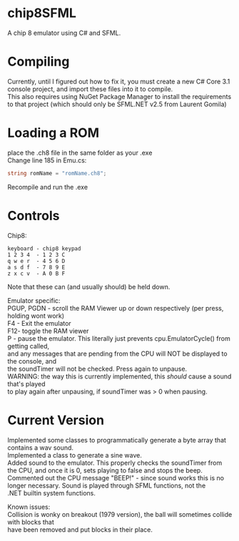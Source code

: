 # chip8SFML
A chip 8 emulator using C# and SFML.

# Compiling
Currently, until I figured out how to fix it, you must create a new C# Core 3.1 console project, and import these files into it to compile.  
This also requires using NuGet Package Manager to install the requirements to that project (which should only be SFML.NET v2.5 from Laurent Gomila)  

# Loading a ROM
place the .ch8 file in the same folder as your .exe  
Change line 185 in Emu.cs:  
```csharp
string romName = "romName.ch8";
```
Recompile and run the .exe

# Controls
Chip8:
```   
keyboard - chip8 keypad  
1 2 3 4  - 1 2 3 C  
q w e r  - 4 5 6 D  
a s d f  - 7 8 9 E  
z x c v  - A 0 B F  
```
Note that these can (and usually should) be held down.


Emulator specific:  
PGUP, PGDN - scroll the RAM Viewer up or down respectively (per press, holding wont work)  
F4 - Exit the emulator  
F12- toggle the RAM viewer  
P  - pause the emulator.  This literally just prevents cpu.EmulatorCycle() from getting called,   
	and any messages that are pending from the CPU will NOT be displayed to the console, and  
	the soundTimer will not be checked.  Press again to unpause.  
	WARNING: the way this is currently implemented, this *should* cause a sound that's played  
	to play again after unpausing, if soundTimer was > 0 when pausing.  



# Current Version
Implemented some classes to programmatically generate a byte array that contains a wav sound.  
Implemented a class to generate a sine wave.  
Added sound to the emulator.  This properly checks the soundTimer from the CPU, and once it is 0, sets playing to false and stops the beep.  
Commented out the CPU message "BEEP!" - since sound works this is no longer necessary.  Sound is played through SFML functions, not the  
.NET builtin system functions.  

Known issues:  
Collision is wonky on breakout (1979 version), the ball will sometimes collide with blocks that   
have been removed and put blocks in their place.